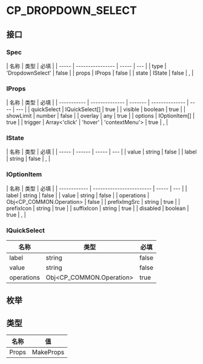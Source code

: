 # CP_DROPDOWN_SELECT

## 接口

### Spec

| 名称  | 类型             | 必填  |
| ----- | ---------------- | ----- | --- |
| type  | 'DropdownSelect' | false |
| props | IProps           | false |
| state | IState           | false | ,   |

### IProps

| 名称        | 类型           | 必填    |
| ----------- | -------------- | ------- | -------------- | ---- | --- |
| quickSelect | IQuickSelect[] | true    |
| visible     | boolean        | true    |
| showLimit   | number         | false   |
| overlay     | any            | true    |
| options     | IOptionItem[]  | true    |
| trigger     | Array<'click'  | 'hover' | 'contextMenu'> | true | ,   |

### IState

| 名称  | 类型   | 必填  |
| ----- | ------ | ----- | --- |
| value | string | false |
| label | string | false | ,   |

### IOptionItem

| 名称         | 类型                     | 必填  |
| ------------ | ------------------------ | ----- | --- |
| label        | string                   | false |
| value        | string                   | false |
| operations   | Obj<CP_COMMON.Operation> | false |
| prefixImgSrc | string                   | true  |
| prefixIcon   | string                   | true  |
| suffixIcon   | string                   | true  |
| disabled     | boolean                  | true  | ,   |

### IQuickSelect

| 名称       | 类型                     | 必填  |
| ---------- | ------------------------ | ----- |
| label      | string                   | false |
| value      | string                   | false |
| operations | Obj<CP_COMMON.Operation> | true  |

## 枚举

## 类型

| 名称  | 值              |
| ----- | --------------- |
| Props | MakeProps<Spec> |
